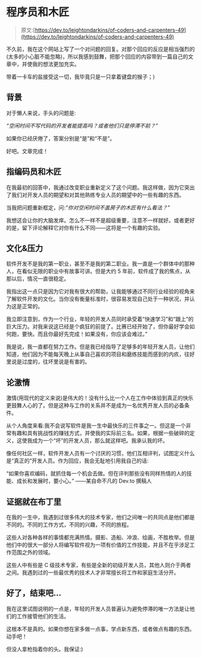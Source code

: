 # 程序员和木匠

> 原文:[https://dev.to/leightondarkins/of-coders-and-carpenters-49](https://dev.to/leightondarkins/of-coders-and-carpenters-49)

不久前，我在这个网站上写了一个对问题的回复。对那个回应的反应是相当强烈的(太多的小心脏不能忽略)，所以我感到鼓舞，把那个回应的内容带到一篇自己的文章中，并使我的想法更加充实。

带着一卡车的盐接受这一切，我毕竟只是一只拿着键盘的猴子；)

## 背景

对于懒人来说，手头的问题是:

*“空闲时间不写代码的开发者能提高吗？或者他们只是停滞不前？”*

如果你已经厌倦了，答案分别是“是”和“不是”。

好吧。文章完成！

## 指编码员和木匠

在我最初的回答中，我通过改变职业重新定义了这个问题。我这样做，因为它突出了我们对开发人员的期望和对其他熟练专业人员的期望中的一些有趣的东西。

当我把问题重新框定，问:*“你对空闲时间不盖房子的木匠有什么看法？”*

我想这会让你的大脑发痒。怎么不一样不是超级重要，注意不一样就好。或者更好的是，留下评论解释它对你有什么不同——这将是一个有趣的实验。

## 文化&压力

软件开发不是我的第一职业，甚至不是我的第二职业。我一直是一个群体中的那种人，在看似无限的职业中有故事可讲。但是大约 5 年前，软件成了我的焦点，从那以后，情况一直很稳定。

我指出这一点只是因为它对我有很大的帮助，让我能够通过不同行业经验的视角来了解软件开发的文化。当你没有衡量标准时，很容易发现自己处于一种状况，并认为这是正常的。

我立即注意到，作为一个行业，年轻的开发人员同时承受着“快速学习”和“跟上”的巨大压力。对我来说这已经是个疯狂的前提了。比赛已经开始了，但你最好学会如何跑，要快。而且你最好先完成！如果没有，你应该会难过。”

我是说，我一直都在努力工作。但是我已经指导了足够多的年轻开发人员，让他们知道，他们因为不能每天晚上从事自己喜欢的项目和磨练技能而感到的内疚，往好里说是过度的，往坏里说是有害的。

## 论激情

激情(用现代的定义来说)是伟大的！没有什么比一个人在工作中体验到真正的快乐更鼓舞人心的了。但是这种与工作的关系并不是成为一名优秀开发人员的必备条件。

从个人角度来看:我不会说写软件是我一生中最快乐的三件事之一。但这是一个非常有趣和具有挑战性的赚钱方式，并使我的实际前三名。如果，根据一些破碎的定义，这使我成为一个“坏”的开发人员，那么就这样吧。我承认我的坏。

像任何社区一样，软件开发人员有一个讨厌的习惯，他们互相评判，试图定义什么是“真正的”开发人员。作为回应，我会无耻地引用我自己的话:

“如果你喜欢编码，就抓住每一个机会去做。但在评判那些没有同样热情的人的技能、成长和发展时，要小心。”
——某自命不凡的 Dev.to 撰稿人

## 证据就在布丁里

在我的一生中，我遇到过很多伟大的技术专家，他们之间唯一的共同点是他们都是不同的。不同的工作方式，不同的兴趣，不同的旅程。

这些人对各种各样的事情都充满热情。摄影、造船、冲浪、绘画，不胜枚举。但是他们中的很大一部分人将编写软件视为一项有价值的工作技能，并且不在乎涉足工作范围之外的领域。

这些人中有些是 C 级技术专家，有些是全新的初级开发人员，其他人则介于两者之间。我遇到过的一些最优秀的技术人才非常擅长将工作和家庭生活分开。

## 好了，结束吧...

我在这里试图说明的一点是，年轻的开发人员普遍认为避免停滞的唯一方法是让他们的工作接管他们的生活。

这根本不是真的。如果你想在家多做一点事，学点新东西，或者做点有趣的东西。动手吧！

但没人拿枪指着你的头。我保证:)